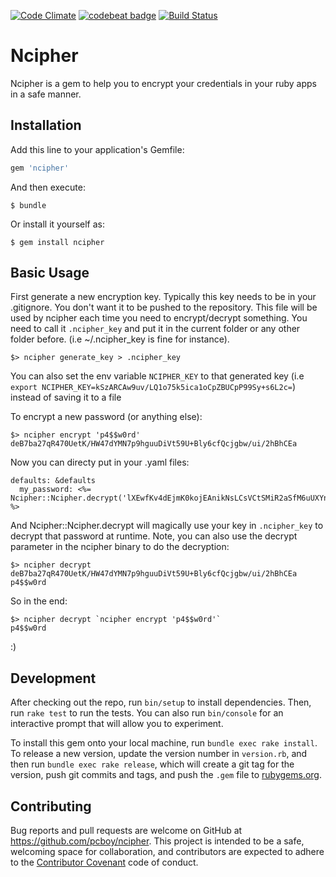 [![Code Climate](https://codeclimate.com/github/pcboy/ncipher/badges/gpa.svg)](https://codeclimate.com/github/pcboy/ncipher)
[![codebeat badge](https://codebeat.co/badges/411b2b78-0734-40ec-9ca2-4383f66cf92f)](https://codebeat.co/projects/github-com-pcboy-ncipher)
[![Build Status](https://travis-ci.org/pcboy/ncipher.svg)](https://travis-ci.org/pcboy/ncipher)

# Ncipher

Ncipher is a gem to help you to encrypt your credentials in your ruby apps in a safe manner.

## Installation

Add this line to your application's Gemfile:

```ruby
gem 'ncipher'
```

And then execute:

    $ bundle

Or install it yourself as:

    $ gem install ncipher

## Basic Usage

First generate a new encryption key. Typically this key needs to be in your .gitignore.
You don't want it to be pushed to the repository. This file will be used by ncipher each time you need to encrypt/decrypt something. You need to call it `.ncipher_key` and put it in the current folder or any other folder before. (i.e ~/.ncipher_key is fine for instance).
```
$> ncipher generate_key > .ncipher_key
```
You can also set the env variable `NCIPHER_KEY` to that generated key (i.e `export NCIPHER_KEY=kSzARCAw9uv/LQ1o75k5ica1oCpZBUCpP99Sy+s6L2c=`) instead of saving it to a file 

To encrypt a new password (or anything else):
```
$> ncipher encrypt 'p4$$w0rd'
deB7ba27qR470UetK/HW47dYMN7p9hguuDiVt59U+Bly6cfQcjgbw/ui/2hBhCEa
```

Now you can directy put in your .yaml files:
```
defaults: &defaults
  my_password: <%= Ncipher::Ncipher.decrypt('lXEwfKv4dEjmK0kojEAnikNsLCsVCtSMiR2aSfM6uUXYn2DzCZ3O7SA9HaGnMp/kEEsI') %>
```

And Ncipher::Ncipher.decrypt will magically use your key in `.ncipher_key` to decrypt that password at runtime. 
Note, you can also use the decrypt parameter in the ncipher binary to do the decryption:
```
$> ncipher decrypt deB7ba27qR470UetK/HW47dYMN7p9hguuDiVt59U+Bly6cfQcjgbw/ui/2hBhCEa 
p4$$w0rd 
```
So in the end:
```
$> ncipher decrypt `ncipher encrypt 'p4$$w0rd'`
p4$$w0rd
```

:)

## Development

After checking out the repo, run `bin/setup` to install dependencies. Then, run `rake test` to run the tests. You can also run `bin/console` for an interactive prompt that will allow you to experiment.

To install this gem onto your local machine, run `bundle exec rake install`. To release a new version, update the version number in `version.rb`, and then run `bundle exec rake release`, which will create a git tag for the version, push git commits and tags, and push the `.gem` file to [rubygems.org](https://rubygems.org).

## Contributing

Bug reports and pull requests are welcome on GitHub at https://github.com/pcboy/ncipher. This project is intended to be a safe, welcoming space for collaboration, and contributors are expected to adhere to the [Contributor Covenant](http://contributor-covenant.org) code of conduct.

